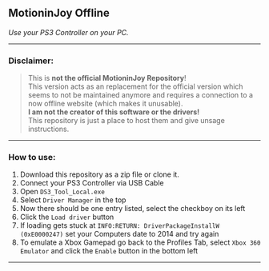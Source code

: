 ## MotioninJoy Offline
*Use your PS3 Controller on your PC.*

---

### Disclaimer:   
>This is **not the official MotioninJoy Repository**!  
>This version acts as an replacement for the official version which seems to not be maintained anymore and requires a connection to a now offline website (which makes it unusable).  
>**I am not the creator of this software or the drivers!**  
>This repository is just a place to host them and give unsage instructions.

---

### How to use:
1. Download this repository as a zip file or clone it.
2. Connect your PS3 Controller via USB Cable
3. Open `DS3_Tool_Local.exe`
4. Select `Driver Manager` in the top
5. Now there should be one entry listed, select the checkboy on its left
6. Click the `Load driver` button
7. If loading gets stuck at `INFO:RETURN: DriverPackageInstallW (0xE0000247)` set your Computers date to 2014 and try again
8. To emulate a Xbox Gamepad go back to the Profiles Tab, select `Xbox 360 Emulator` and click the `Enable` button in the bottom left

---
